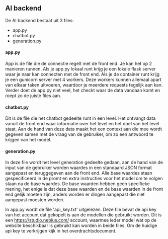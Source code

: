 ## AI backend

De AI backend bestaat uit 3 files:
- app.py
- chatbot.py
- generation.py

#### app.py
App is de file die de connectie regelt met de front end. Je kan het op 2 manieren runnen. Als je app.py lokaal runt krijg je een lokale flask server waar je naar kan connecten met de front end. Als je de container runt krijg je een gunicorn server met 4 workers. Deze workers kunnen allemaal apart van elkaar taken uitvoeren, waardoor je meerdere requests tegelijk aan kan. Verder doet de app.py niet veel, het checkt waar de data vandaan komt en roept zo de juiste files aan.

#### chatbot.py 
Dit is de file die het chatbot gedeelte runt in een level. Het ontvangt data vanuit de front end waar informatie over het level en het doel van het level staat. Aan de hand van deze data maakt het een context aan die mee wordt gegeven samen met de vraag van de gebruiker, om zo een antwoord te krijgen van het model. 

#### generation.py
In deze file wordt het level generation gedeelte gedaan, aan de hand van de input van de gebruiker worden waardes in een standaard JSON format aangepast en teruggegeven aan de front end. Alle base waardes staan gespecificeerd in de promt en extra instructies voor het model om te volgen staan na de base waardes. De base waarden hebben geen specifieke mening, het enige is dat deze base waarden en de base waarden in de front end gelijk moeten zijn, anders worden er dingen aangepast die niet aangepast moesten worden.

In app.py wordt de file 'api_key.txt' uitgelezen. Deze file bevat de api key van het account dat gekopelt is aan de modellen die gebruikt worden. Dit is een https://studio.nebius.com/ account, waarmee ieder model wat op de website beschikbaar is gebruikt kan worden in beide files. Om de huidige api key te verkrijgen kijk in het overdrachtsdocument. 